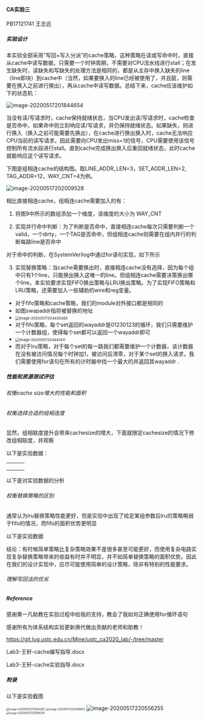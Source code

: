 #### CA实验三

PB17121741 王志远

##### 实验设计

本实验全部采用“写回+写入分派”的cache策略，这种策略在读或写命中时，直接从cache中读写数据，只需要一个时钟周期，不需要对CPU流水线进行stall；在发生缺失时，读缺失和写缺失的处理方法是相同的，都是从主存中换入缺失的line（line即块）到cache中（当然，如果要换入的line已经被使用了，并且脏，则需要在换入之前进行换出），再从cache中读写数据。总结下来，cache应该维护如下的状态机：

![image-20200517201844654](C:\Users\WZY\AppData\Roaming\Typora\typora-user-images\image-20200517201844654.png)

当没有读/写请求时，cache保持就绪状态，当CPU发出读/写请求时，cache检查是否命中，如果命中则立刻响应读/写请求，并仍保持就绪状态。如果缺失，则进行换入（换入之前可能需要先换出），在cache进行换出换入时，cache无法响应CPU当前的读写请求，因此需要向CPU发出miss=1的信号，CPU需要使用该信号控制所有流水段进行stall。直到cache完成换出换入后重回就绪状态，此时cache就能响应这个读写请求。

下图是组相连cache的结构图。取LINE_ADDR_LEN=3，SET_ADDR_LEN=2, TAG_ADDR=12，WAY_CNT=4为例。

![image-20200517202009528](C:\Users\WZY\AppData\Roaming\Typora\typora-user-images\image-20200517202009528.png)

相比直接相连cache，组相连cache需要加入的有：

1)   将图9中所示的数组添加一个维度，该维度的大小为 WAY_CNT

2)   实现并行命中判断：为了判断是否命中，直接相连cache每次只需要判断一个valid，一个dirty，一个TAG是否命中，但组相连cache则需要在组内并行的判断每路line是否命中

对于命中的判断，在SystemVerilog中通过for语句实现，如下所示



3)   实现替换策略：当cache需要换出时，直接相连cache没有选择，因为每个组中只有1个line，只能换出换入这唯一的line。但组相连cache需要决策换出哪个line。本实验要求实现FIFO换出策略与LRU换出策略。为了实现FIFO策略和LRU策略，还需要加入一些辅助的wire和reg变量。

- 对于fifo策略和cache策略，我们的module对外接口都是相同的
- 如图swapaddr指将被替换的地址
- <img src="C:\Users\WZY\AppData\Roaming\Typora\typora-user-images\image-20200517204430485.png" alt="image-20200517204430485" style="zoom:67%;" />
- 对于fifo策略，每个set返回的wayaddr是01230123的循环，我们只需要维护一个计数器组，使得每个set都可以返回一个wayaddr即可
- <img src="C:\Users\WZY\AppData\Roaming\Typora\typora-user-images\image-20200517204641411.png" alt="image-20200517204641411" style="zoom: 67%;" />
- 而对于lru策略，对于每个set的每一路我们都需要维护一个计数器，该计数器在没有被访问情况每个时钟加1，被访问后清零，对于某个set的换入请求，我们需要使用for语句在所有的计时器中找一个最大的并返回其wayaddr .

##### 性能和资源测试评估

###### 权衡cache size增大的性能和面积



######  权衡选择合适的组相连度

显然，组相联度提升会带来cachesize的增大，下面就限定cachesize的情况下修改组相联度，并观察

以下是实验数据：



|      |      |      |
| ---- | ---- | ---- |
|      |      |      |
|      |      |      |
|      |      |      |

以下是对实验数据的分析

###### 权衡替换策略的区别

通常认为lru替换策略性能更好，但是实验中出现了给定某组参数后lru的策略略弱于fifo的情况，而fifo的面积优势更明显

以下是实验数据





结论：有时候简单策略比复杂策略效果不差很多甚至可能更好，而使用复杂电路实现复杂替换策略带来的收益有时并不明显，并不如简单替换策略的面积优势。因此在我们的设计实现中，应尽可能使用简单的设计策略，除非有特别的性能要求。

###### 理解写回法的优劣



##### Reference

感谢黄一凡助教在实验过程中给我的支持，教会了我如何正确使用for循环语句

感谢所有为体系结构实验更新换代做出贡献的老师和助教！

https://git.lug.ustc.edu.cn/Mine/ustc_ca2020_lab/-/tree/master

Lab3-王轩-cache编写指导.docx

Lab3-王轩-cache实验指导.docx

##### 附录

以下是实验截图

<img src="C:\Users\WZY\AppData\Roaming\Typora\typora-user-images\image-20200517212504290.png" alt="image-20200517212504290" style="zoom:50%;" />

<img src="C:\Users\WZY\AppData\Roaming\Typora\typora-user-images\image-20200517220358603.png" alt="image-20200517220358603" style="zoom:50%;" />

<img src="C:\Users\WZY\AppData\Roaming\Typora\typora-user-images\image-20200517220556255.png" alt="image-20200517220556255" />

<img src="C:\Users\WZY\AppData\Roaming\Typora\typora-user-images\image-20200517220556255.png" alt="image-20200517220556255" style="zoom:50%;" />

